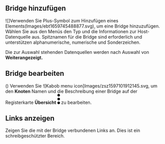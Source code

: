 ## Bridge hinzufügen


 ![]Verwenden Sie Plus-Symbol zum Hinzufügen eines Elements(Images/ebt1659745488877.svg), um eine Bridge hinzuzufügen. Wählen Sie aus den Menüs den Typ und die Informationen zur Host-Datenquelle aus. Spitznamen für die Bridge sind erforderlich und unterstützen alphanumerische, numerische und Sonderzeichen.

Die zur Auswahl stehenden Datenquellen werden nach Auswahl von **Weiterangezeigt.**

## Bridge bearbeiten


() Verwenden Sie ![Kabob menu icon]Images/zsz1597101912145.svg, um den **Knoten** Namen und die Beschreibung einer Bridge auf der Registerkarte **Übersicht** ![Kabob menu icon](Images/zsz1597101912145.svg) zu bearbeiten.

## Links anzeigen


Zeigen Sie die mit der Bridge verbundenen Links an. Dies ist ein schreibgeschützter Bereich.


